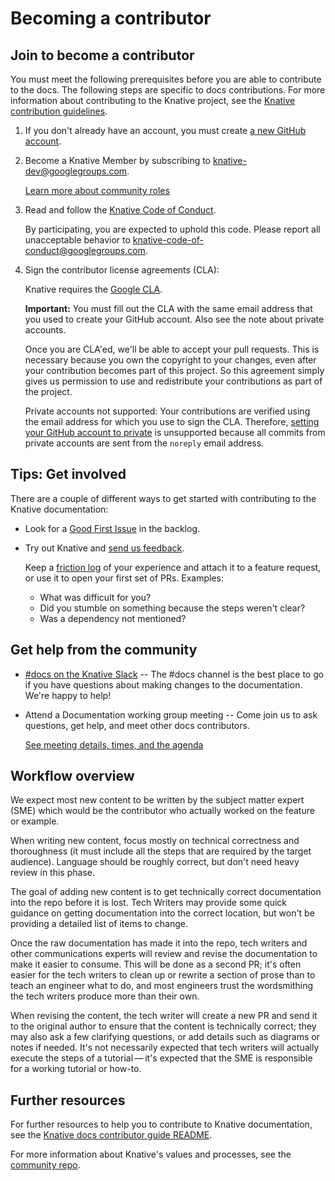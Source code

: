 # Becoming a contributor

## Join to become a contributor

You must meet the following prerequisites before you are able to contribute to
the docs. The following steps are specific to docs contributions.
For more information about contributing to the Knative project, see the
[Knative contribution guidelines](https://github.com/knative/community/blob/main/contributing.md).

1. If you don't already have an account, you must create
   [a new GitHub account](https://github.com/join).

1. Become a Knative Member by subscribing to
   [knative-dev@googlegroups.com](https://groups.google.com/forum/#!forum/knative-dev).

   [Learn more about community roles](https://github.com/knative/community/tree/main/ROLES.md)

1. Read and follow the
   [Knative Code of Conduct](https://github.com/knative/community/blob/main/CODE-OF-CONDUCT.md).

   By participating, you are expected to uphold this code. Please report all
   unacceptable behavior to <knative-code-of-conduct@googlegroups.com>.

1. Sign the contributor license agreements (CLA):

   Knative requires the [Google CLA](https://cla.developers.google.com).

   **Important:** You must fill out the CLA with the same email address that you
   used to create your GitHub account. Also see the note about private accounts.

   Once you are CLA'ed, we'll be able to accept your pull requests. This is
   necessary because you own the copyright to your changes, even after your
   contribution becomes part of this project. So this agreement simply gives us
   permission to use and redistribute your contributions as part of the project.

   Private accounts not supported: Your contributions are verified using the
   email address for which you use to sign the CLA. Therefore,
   [setting your GitHub account to private](https://help.github.com/en/articles/setting-your-commit-email-address)
   is unsupported because all commits from private accounts are sent from the
   `noreply` email address.

## Tips: Get involved

There are a couple of different ways to get started with contributing to the
Knative documentation:

- Look for a
  [Good First Issue](https://github.com/knative/docs/labels/kind%2Fgood-first-issue)
  in the backlog.

- Try out Knative and
  [send us feedback](https://github.com/knative/docs/issues/new?template=docs-feature-request.md).

  Keep a
  [friction log](https://devrel.net/developer-experience/an-introduction-to-friction-logging)
  of your experience and attach it to a feature request, or use it to open your
  first set of PRs. Examples:

  - What was difficult for you?
  - Did you stumble on something because the steps weren't clear?
  - Was a dependency not mentioned?

## Get help from the community

- [#docs on the Knative Slack](https://slack.knative.dev) -- The #docs channel
  is the best place to go if you have questions about making changes to the
  documentation. We're happy to help!

- Attend a Documentation working group meeting
  -- Come join us to ask questions, get help, and meet other docs contributors.

  [See meeting details, times, and the agenda](https://github.com/knative/community/blob/main/working-groups/WORKING-GROUPS.md#documentation--user-experience)

## Workflow overview

We expect most new content to be written by the subject matter expert (SME)
which would be the contributor who actually worked on the feature or example.

When writing new content, focus mostly on technical correctness and thoroughness
(it must include all the steps that are required by the target audience).
Language should be roughly correct, but don't need heavy review in this phase.

The goal of adding new content is to get technically correct documentation into
the repo before it is lost. Tech Writers may provide some quick guidance on
getting documentation into the correct location, but won't be providing a
detailed list of items to change.

Once the raw documentation has made it into the repo, tech writers and other
communications experts will review and revise the documentation to make it
easier to consume. This will be done as a second PR; it's often easier for the
tech writers to clean up or rewrite a section of prose than to teach an engineer
what to do, and most engineers trust the wordsmithing the tech writers produce
more than their own.

When revising the content, the tech writer will create a new PR and send it to
the original author to ensure that the content is technically correct; they may
also ask a few clarifying questions, or add details such as diagrams or notes if
needed. It's not necessarily expected that tech writers will actually execute
the steps of a tutorial — it's expected that the SME is responsible for a
working tutorial or how-to.

## Further resources

For further resources to help you to contribute to Knative documentation, see
the [Knative docs contributor guide README](../README.md).

For more information about Knative's values and processes, see the
[community repo](https://github.com/knative/community).
